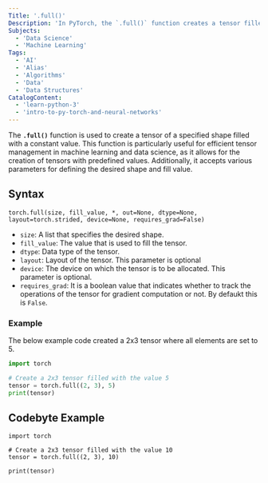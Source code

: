 ```yaml
---
Title: '.full()' 
Description: 'In PyTorch, the `.full()` function creates a tensor filled with a specified value and shape according according to the dimensions provided.' 
Subjects:
  - 'Data Science'
  - 'Machine Learning'
Tags:
  - 'AI'
  - 'Alias'
  - 'Algorithms'
  - 'Data'
  - 'Data Structures'
CatalogContent:
  - 'learn-python-3'
  - 'intro-to-py-torch-and-neural-networks'
---
```


The **`.full()`** function is used to create a tensor of a specified shape filled with a constant value. This function is particularly useful for efficient tensor management in machine learning and data science, as it allows for the creation of tensors with predefined values. Additionally, it accepts various parameters for defining the desired shape and fill value.

## Syntax

```pseudo 
torch.full(size, fill_value, *, out=None, dtype=None, layout=torch.strided, device=None, requires_grad=False)
```
- `size`: A list that specifies the desired shape.
- `fill_value`: The value that is used to fill the tensor.
- `dtype`: Data type of the tensor.
- `layout`: Layout of the tensor. This parameter is optional
- `device`: The device on which the tensor is to be allocated. This parameter is optional.
- `requires_grad`: It is a boolean value that indicates whether to track the operations of the tensor for gradient computation or not. By defaukt this is `False`.

### Example

The below example code created a 2x3 tensor where all elements are set to 5.

```py
import torch

# Create a 2x3 tensor filled with the value 5
tensor = torch.full((2, 3), 5)
print(tensor)

```
## Codebyte Example

```codebyte/python
import torch

# Create a 2x3 tensor filled with the value 10
tensor = torch.full((2, 3), 10)

print(tensor)  
```


  


